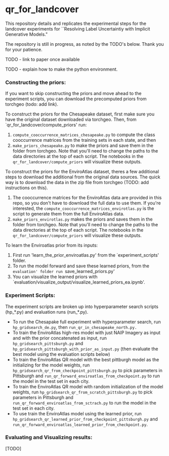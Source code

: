 # qr_for_landcover


This repository details and replicates the experimental steps for the landcover experiments for ``Resolving Label Uncertaintiy with Implicit Generative Models."

The repository is still in progress, as noted by the TODO's below. Thank you for your patience.

TODO - link to paper once available

TODO - explain how to make the python environment.

### Constructing the priors:
If you want to skip constructing the priors and move ahead to the experiment scripts, you can download the precomputed priors from torchgeo (todo: add link).

To construct the priors for the Chesapeake dataset, first make sure you have the original dataset downloaded via torchgeo. Then, from `qr_for_landcover/compute_priors' run:
1. `compute_cooccurrence_matrices_chesapeake.py` to compute the class cooccurrence matrices from the training sets in each state, and then 
2. `make_priors_chesapeake.py` to make the priors and save them in the folder from torchgeo.
Note that you'll need to change the paths to the data directories at the top of each script. The notebooks in the `qr_for_landcover/compute_priors` will visualize these outputs. 

To construct the priors for the EnviroAtlas dataset, theres a few additional steps to download the additional from the original data sources. The quick way is to download the data in the zip file from torchgeo (TODO: add instructions on this). 
1. The cooccurrence matrices for the EnviroAtlas data are provided in this repo, so you don't have to download the full data to use them. If you're interested, the `compute_cooccurrence_matrices_envirotlas.py` is the script to generate them from the full EnviroAtlas data. 
2. `make_priors_envirotlas.py` makes the priors and saves them in the folder from torchgeo.
Note that you'll need to change the paths to the data directories at the top of each script. The notebooks in the `qr_for_landcover/compute_priors` will visualize these outputs. 

To learn the Enviroatlas prior from its inputs: 
1. First run 'learn_the_prior_enviroatlas.py' from the `experiment_scripts' folder. 
2. To run the model forward and save these learned priors, from the `evaluation' folder run `save_learned_priors.py'
3. You can visualize the learned priors with `evaluation/visualize_output/visualize_learned_priors_ea.ipynb'.

### Experiment Scripts:
The experiment scripts are broken up into hyperparameter search scripts (hp_\*.py) and evaluation runs (run_\*.py). 
- To run the Chesapake full experiment with hyperparameter search, run `hp_gridsearch_de.py`, then `run_qr_in_chesapeake_north.py.` 
- To train the EnviroAtlas high-res model with just NAIP Imagery as input and with the prior concatenated as input, run `hp_gridsearch_pittsburgh.py` and `hp_gridsearch_pittsburgh_with_prior_as_input.py` (then evaluate the best model using the evaluation scripts below)
- To train the EnviroAtlas QR model with the best pittburgh model as the initializing for the model weights, run `hp_gridsearch_qr_from_checkpoint_pittsburgh.py` to pick parameters in Pittsburgh and `run_qr_forward_enviroatlas_from_checkpoint.py` to run the model in the test set in each city. 
- To train the EnviroAtlas QR model with random initialization of the model weights, run `hp_gridsearch_qr_from_scratch_pittsburgh.py` to pick parameters in Pittsburgh and `run_qr_forward_enviroatlas_from_sctrach.py` to run the model in the test set in each city. 
- To use train the EnviroAtlas model using the learned prior, run `hp_gridsearch_qr_learned_prior_from_checkpoint_pittsburgh.py` and `run_qr_forward_enviroatlas_learned_prior_from_checkpoint.py`.

### Evaluating and Visualizing results:
[TODO]
